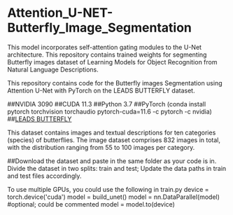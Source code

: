 # Attention_U-NET-Butterfly_Image_Segmentation
This model incorporates self-attention gating modules to the U-Net architecture. This repository contains trained weights for segmenting Butterfly images dataset of Learning Models for Object Recognition from Natural Language Descriptions.


This repository contains code for the Butterfly images Segmentation using Attention U-Net with PyTorch on the LEADS BUTTERFLY dataset.

##NVIDIA 3090
##CUDA 11.3
##Python 3.7
##PyTorch (conda install pytorch torchvision torchaudio pytorch-cuda=11.6 -c pytorch -c nvidia)
##[LEADS BUTTERFLY](http://www.josiahwang.com/dataset/leedsbutterfly/)

This dataset contains images and textual descriptions for ten categories (species) of butterflies. The image dataset comprises 832 images in total, with the distribution ranging from 55 to 100 images per category.

##Download the dataset and paste in the same folder as your code is in. Divide the dataset in two splits: train and test; Update the data paths in train and test files accordingly.

To use multiple GPUs, you could use the following in train.py
device = torch.device('cuda')
model = build_unet()
model = nn.DataParallel(model) #optional; could be commented
model = model.to(device)

